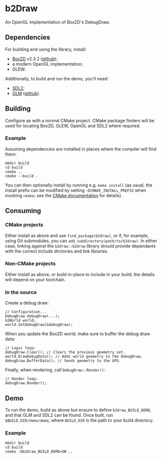 # b2Draw
An OpenGL implementation of Box2D's DebugDraw.

## Dependencies
For building and using the library, install:
-   [Box2D](box2d.org) v2.3.2 ([github](https://github.com/erincatto/Box2D));
-   a modern OpenGL implementation;
-   GLEW.

Additionally, to build and run the demo, you'll need:
-   [SDL2](https://www.libsdl.org/);
-   [GLM](https://glm.g-truc.net/0.9.8/index.html) ([github](https://github.com/g-truc/glm)).


## Building
Configure as with a normal CMake project. CMake package finders will be used
for locating Box2D, GLEW, OpenGL and SDL2 where required.

### Example
Assuming dependencies are installed in places where the compiler will find
them:

    mkdir build
    cd build
    cmake ..
    cmake --build .

You can then optionally install by running e.g. `make install` (as usual, the
install prefix can be modified by setting `-DCMAKE_INSTALL_PREFIX` when
invoking `cmake`; see the [CMake documentation](https://cmake.org/cmake/help/latest/variable/CMAKE_INSTALL_PREFIX.html)
for details).


## Consuming
### CMake projects
Either install as above and use `find_package(b2draw)`, or if, for example,
using Git submodules, you can `add_subdirectory(path/to/b2draw)`. In either
case, linking against the `b2draw::b2draw` library should provide dependants
with the correct include dirctories and link libraries.

### Non-CMake projects
Either install as above, or build in-place to include in your build; the
details will depend on your toolchain.

### In the source
Create a debug draw:

    // Configuration...
    DebugDraw debugDraw(...);
    b2World world;
    world.SetDebugDraw(&debugDraw);

When you update the Box2D world, make sure to buffer the debug draw data:

    // Logic loop:
    debugDraw.Clear(); // Clears the previous geometry set.
    world.DrawDebugData(); // Adds world geometry to the DebugDraw.
    debugDraw.BufferData(); // Sends geometry to the GPU.

Finally, when rendering, call `DebugDraw::Render()`:

    // Render loop:
    debugDraw.Render();


## Demo
To run the demo, build as above but ensure to define `b2draw_BUILD_DEMO`, and
that GLM and SDL2 can be found. Once built, run `$BUILD_DIR/demo/demo`, where
`BUILD_DIR` is the path to your build directory.


### Example

    mkdir build
    cd build
    cmake -Db2draw_BUILD_DEMO=ON ..
